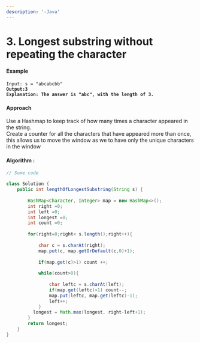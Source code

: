 ```yaml
---
description: '-Java'
---
```


# 3. Longest substring without repeating the character

#### Example

<pre><code>Input: s = "abcabcbb"
<strong>Output:3
</strong><strong>Explanation: The answer is "abc", with the length of 3.
</strong></code></pre>

#### Approach

Use a Hashmap to keep track of how many times a character appeared in the string.\
Create a counter for all the characters that have appeared more than once, this allows us to move the window as we to have only the unique characters in the window





#### &#x20;Algorithm :

```java
// Some code

class Solution {
    public int lengthOfLongestSubstring(String s) {
      
        HashMap<Character, Integer> map = new HashMap<>();
        int right =0;
        int left =0;
        int longest =0;
        int count =0;
        
        for(right=0;right< s.length();right++){
            
            char c = s.charAt(right);
            map.put(c, map.getOrDefault(c,0)+1);
            
            if(map.get(c)>1) count ++;
        
            while(count>0){
                
                char leftc = s.charAt(left);
                if(map.get(leftc)>1) count--;
                map.put(leftc, map.get(leftc)-1);
                left++;
            }
          longest = Math.max(longest, right-left+1);
        }
        return longest;
    }
}
```
